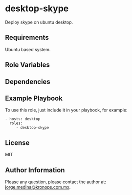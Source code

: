 desktop-skype
=============

Deploy skype on ubuntu desktop.

Requirements
------------

Ubuntu based system.

Role Variables
--------------

Dependencies
------------

Example Playbook
----------------

To use this role, just include it in your playbook, for example:

    - hosts: desktop
      roles:
         - desktop-skype

License
-------

MIT

Author Information
------------------

Please any question, please contact the author at: jorge.medina@kronops.com.mx.
